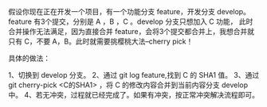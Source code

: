 假设你现在正在开发一个项目，有一个功能分支 feature，开发分支 develop。 feature 有3个提交，分别是 A ，B ，C 。develop 分支只想加入 C 功能， 此时合并操作无法满足，因为直接合并 feature，会将3个提交都合并上，我想合并就只有 C，不要 A，B。此时就需要挑樱桃大法–cherry pick！

具体的做法：

1、切换到 develop 分支。
2、通过 git log feature,找到 C 的 SHA1 值。
3、通过 git cherry-pick <C的SHA1> ，将 C 的修改内容合并到当前内容分支 develop 中。
4、若无冲突，过程就已经完成了。如果有冲突，按正常冲突解决流程即可。

